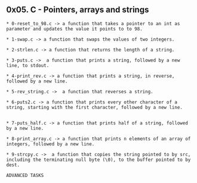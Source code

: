 ## 0x05. C - Pointers, arrays and strings

	* 0-reset_to_98.c -> a function that takes a pointer to an int as parameter and updates the value it points to to 98.

	* 1-swap.c -> a function that swaps the values of two integers.

	* 2-strlen.c -> a function that returns the length of a string.
 	
	* 3-puts.c ->  a function that prints a string, followed by a new line, to stdout.

	* 4-print_rev.c -> a function that prints a string, in reverse, followed by a new line.

	* 5-rev_string.c ->  a function that reverses a string.

 	* 6-puts2.c -> a function that prints every other character of a string, starting with the first character, followed by a new line.


	* 7-puts_half.c -> a function that prints half of a string, followed by a new line.

	* 8-print_array.c -> a function that prints n elements of an array of integers, followed by a new line. 
 
	* 9-strcpy.c ->  a function that copies the string pointed to by src, including the terminating null byte (\0), to the buffer pointed to by dest.

	ADVANCED TASKS
